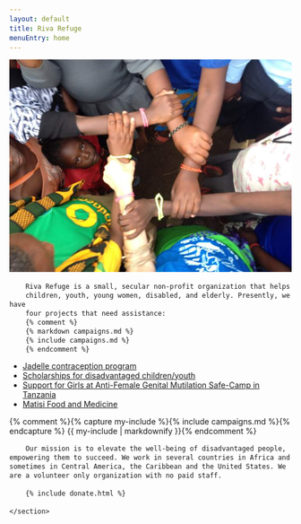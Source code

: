 ```yaml
---
layout: default
title: Riva Refuge
menuEntry: home
---
```


<div id="wrap">
	<!-- Begin page content -->
	<section id="main_content" class="inner">
		<img src="/images/fp-hero.jpg" alt="Arms links">

		Riva Refuge is a small, secular non-profit organization that helps
		children, youth, young women, disabled, and elderly. Presently, we have
		four projects that need assistance:
		{% comment %}
		{% markdown campaigns.md %}
		{% include campaigns.md %}
		{% endcomment %}
<ul>
  <li><a href="../campaigns/jadelle-family-planning-program/">Jadelle contraception program</a></li>
  <li><a href="../campaigns/scholarship-program/">Scholarships for disadvantaged children/youth</a></li>
  <li><a href="../campaigns/anti-fgm-drive/">Support for Girls at Anti-Female Genital Mutilation Safe-Camp in Tanzania</a></li>
  <li><a href="../campaigns/matisi-food-medicine/">Matisi Food and Medicine</a></li>
</ul>
		{% comment %}{% capture my-include %}{% include campaigns.md %}{% endcapture %}
		{{ my-include | markdownify }}{% endcomment %}

		Our mission is to elevate the well-being of disadvantaged people, empowering them to succeed. We work in several countries in Africa and sometimes in Central America, the Caribbean and the United States. We are a volunteer only organization with no paid staff.

		{% include donate.html %}

	</section>

	